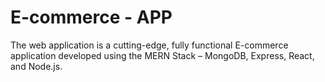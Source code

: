 # E-commerce - APP
The web application is a cutting-edge, fully functional E-commerce application developed using the MERN Stack – MongoDB, Express, React, and Node.js.
